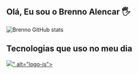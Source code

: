 ## Olá, Eu sou o Brenno Alencar 🖐️

![Brenno GitHub stats](https://github-readme-stats.vercel.app/api?username=BrennoAlenkar&show_icons=true&theme=dracula)

## Tecnologias que uso no meu dia

<div>
  <a  align="center" alt="Rafa-Js" height="33" width="43"href="" target="_blank"><img src="<img src="https://cdn.jsdelivr.net/gh/devicons/devicon@latest/icons/javascript/javascript-original.svg" />" alt="logo-js"></a>
</div>
